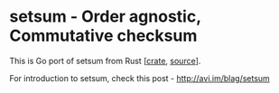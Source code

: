 # setsum - Order agnostic, Commutative checksum

This is Go port of setsum from Rust [[crate](https://crates.io/crates/setsum), [source](https://github.com/rescrv/blue/tree/main/setsum)].

For introduction to setsum, check this post - http://avi.im/blag/setsum